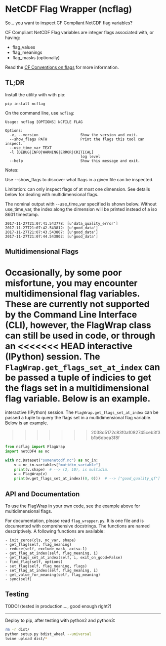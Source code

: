 # NetCDF Flag Wrapper (ncflag)

So... you want to inspect CF Compliant NetCDF flag variables?

CF Compliant NetCDF Flag variables are integer flags associated with, or having:

 - flag_values
 - flag_meanings
 - flag_masks (optionally)

Read the [CF Conventions on flags](http://cfconventions.org/Data/cf-conventions/cf-conventions-1.7/cf-conventions.html#flags) for more information.

## TL;DR

Install the utility with with pip:
```
pip install ncflag
```

On the command line, use `ncflag`:

```
Usage: ncflag [OPTIONS] NCFILE FLAG

Options:
  -v, --version                   Show the version and exit.
  --show_flags PATH               Print the flags this tool can inspect.
  --use_time_var TEXT
  -l [DEBUG|INFO|WARNING|ERROR|CRITICAL]
                                  log level
  --help                          Show this message and exit.

```

Notes:

Use --show_flags to discover what flags in a given file can be inspected.

Limitation: can only inspect flags of at most one dimension. See details below for dealing with multidimensional flags.


The nominal output with --use_time_var specified is shown below. Without use_time_var, the index along the
dimension will be printed instead of a iso 8601 timestamp.
```text
2017-11-27T21:07:41.543778: [u'data_quality_error']
2017-11-27T21:07:42.543812: [u'good_data']
2017-11-27T21:07:43.543807: [u'good_data']
2017-11-27T21:07:44.543802: [u'good_data']
```

## Multidimensional Flags

Occasionally, by some poor misfortune, you may encounter multidimensional flag variables. These are currently not
supported by the Command Line Interface (CLI), however, the FlagWrap class can still be used in code, or through an
<<<<<<< HEAD
interactive (IPython) session. The `FlagWrap.get_flags_set_at_index` can be passed a tuple of indicies to get the 
flags set in a multidimensional flag variable. Below is an example. 
=======
interactive (IPython) session. The `FlagWrap.get_flags_set_at_index` can be passed a tuple to query the flags set in
a multidimensional flag variable. Below is an example. 
>>>>>>> 2038d5172c83f0a1082745ceb3f3b1b6dbea3f8f

```python
from ncflag import FlagWrap
import netCDF4 as nc

with nc.Dataset("somenetcdf.nc") as nc_in:
    v = nc_in.variables["mutidim_variable"]
    print(v.shape)  # --> (2, 10), is multidim.
    w = FlagWrap(v)
    print(w.get_flags_set_at_index((0, 0)))  # --> ["good_quality_qf"]
```

## API and Documentation

To use the FlagWrap in your own code, see the example
above for multidimensional flags.

For documentation, please read `flag_wrapper.py`. It is one file
and is documented with comprehensive docstrings. The functions are
named descriptively. A following functions are available:

    - init_zeros(cls, nc_var, shape)
    - get_flag(self, flag_meaning)
    - reduce(self, exclude_mask, axis=-1)
    - get_flag_at_index(self, flag_meaning, i)
    - get_flags_set_at_index(self, i, exit_on_good=False)
    - find_flag(self, options)
    - set_flag(self, flag_meaning, flags)
    - set_flag_at_index(self, flag_meaning, i)
    - get_value_for_meaning(self, flag_meaning)
    - sync(self)


## Testing

TODO! (tested in production...., good enough right?)

---------------------

Deploy to pip, after testing with python2 and python3:

```bash
rm -r dist/
python setup.py bdist_wheel --universal
twine upload dist/*
```
